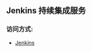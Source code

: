 ## Jenkins 持续集成服务


### 访问方式:
 * <a href="{$T.publicEndpoints.array[0].url}" target="blank">Jenkins</a>
